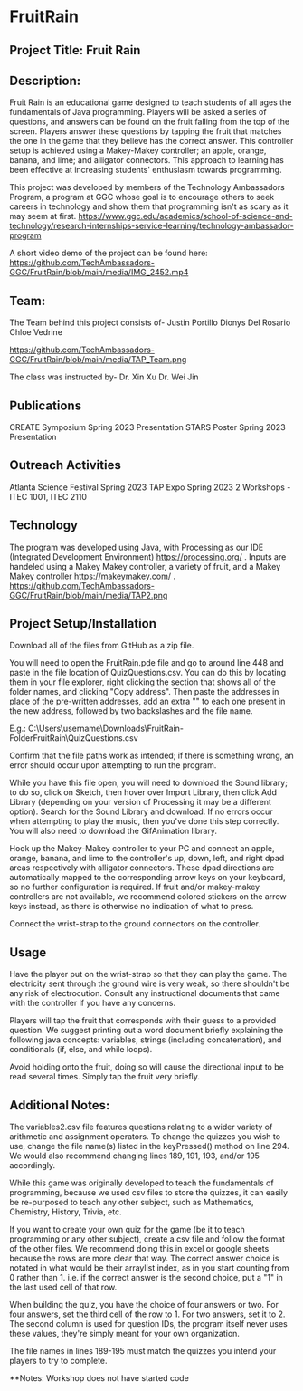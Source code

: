 # FruitRain

## Project Title: Fruit Rain

## Description:
Fruit Rain is an educational game designed to teach students of all ages the fundamentals of Java programming. Players will be asked a series of questions, and answers can be found on the fruit falling from the top of the screen. Players answer these questions by tapping the fruit that matches the one in the game that they believe has the correct answer. This controller setup is achieved using a Makey-Makey controller; an apple, orange, banana, and lime; and alligator connectors. This approach to learning has been effective at increasing students' enthusiasm towards programming.

This project was developed by members of the Technology Ambassadors Program, a program at GGC whose goal is to encourage others to seek careers in technology and show them that programming isn't as scary as it may seem at first. https://www.ggc.edu/academics/school-of-science-and-technology/research-internships-service-learning/technology-ambassador-program

A short video demo of the project can be found here: https://github.com/TechAmbassadors-GGC/FruitRain/blob/main/media/IMG_2452.mp4

## Team:
The Team behind this project consists of-
Justin Portillo
Dionys  Del Rosario
Chloe Vedrine

https://github.com/TechAmbassadors-GGC/FruitRain/blob/main/media/TAP_Team.png

The class was instructed by-
Dr. Xin Xu
Dr. Wei Jin

## Publications
CREATE Symposium Spring 2023 Presentation
STARS Poster Spring 2023 Presentation

## Outreach Activities
Atlanta Science Festival Spring 2023
TAP Expo Spring 2023
2 Workshops - ITEC 1001, ITEC 2110

## Technology

The program was developed using Java, with Processing as our IDE (Integrated Development Environment) https://processing.org/ . Inputs are handeled using a Makey Makey controller, a variety of fruit, and a Makey Makey controller https://makeymakey.com/ .
https://github.com/TechAmbassadors-GGC/FruitRain/blob/main/media/TAP2.png

## Project Setup/Installation

Download all of the files from GitHub as a zip file.

You will need to open the FruitRain.pde file and go to around line 448 and
paste in the file location of QuizQuestions.csv. You can do this by locating them in
your file explorer, right clicking the section that shows all of the folder names,
and clicking "Copy address". Then paste the addresses in place of the pre-written
addresses, add an extra "\" to each one present in the new address, followed by two
backslashes and the file name.

E.g.: C:\\Users\\username\\Downloads\\FruitRain-FolderFruitRain\\QuizQuestions.csv

Confirm that the file paths work as intended; if there is something wrong, an error
should occur upon attempting to run the program.

While you have this file open, you will need to download the Sound library;
to do so, click on Sketch, then hover over Import Library, then click Add Library
(depending on your version of Processing it may be a different option).
Search for the Sound Library and download. If no errors occur when attempting to
play the music, then you've done this step correctly. You will also need to download the GifAnimation library.

Hook up the Makey-Makey controller to your PC and connect an apple, orange,
banana, and lime to the controller's up, down, left, and right dpad areas respectively
with alligator connectors. These dpad directions are automatically mapped to the corresponding
arrow keys on your keyboard, so no further configuration is required. If fruit and/or makey-makey controllers are not available, we recommend colored stickers on the arrow keys instead, as there is otherwise no indication of what to press.

Connect the wrist-strap to the ground connectors on the controller.

## Usage

Have the player put on the wrist-strap so that they can play the game. The electricity sent through the ground wire is very weak, so there shouldn't be any risk of electrocution. Consult any instructional documents that came with the controller if you have any concerns.

Players will tap the fruit that corresponds with their guess to a provided question.
We suggest printing out a word document briefly explaining the following java concepts:
variables, strings (including concatenation), and conditionals (if, else, and
while loops).

Avoid holding onto the fruit, doing so will cause the directional input to be read several times. Simply tap the fruit very briefly.

## Additional Notes:

The variables2.csv file features questions relating to a wider variety of arithmetic and assignment operators.
To change the quizzes you wish to use, change the file name(s) listed in the keyPressed() method on line 294.
We would also recommend changing lines 189, 191, 193, and/or 195 accordingly.

While this game was originally developed to teach the fundamentals of programming, because we used csv files to store the quizzes, it can easily be re-purposed to teach any other subject, such as Mathematics, Chemistry, History, Trivia, etc.

If you want to create your own quiz for the game (be it to teach programming or any other subject), create a csv file and follow the format of the other files.
We recommend doing this in excel or google sheets because the rows are more clear that way. The correct answer
choice is notated in what would be their arraylist index, as in you start counting from 0 rather than 1.
i.e. if the correct answer is the second choice, put a "1" in the last used cell of that row.

When building the quiz, you have the choice of four answers or two. For four answers, set the third cell of the row to 1. For two answers, set it to 2.
The second column is used for question IDs, the program itself never uses these values, they're simply meant for your own organization.

The file names in lines 189-195 must match the quizzes you intend your players to try to complete.

**Notes: Workshop does not have started code 
